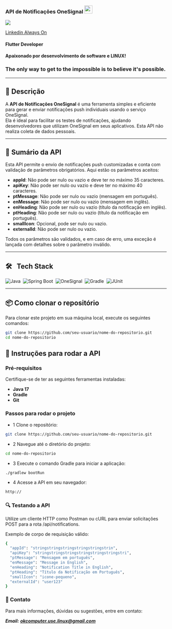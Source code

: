 ### API de Notificações OneSignal  <img src="https://media.giphy.com/media/hvRJCLFzcasrR4ia7z/giphy.gif" width="25px">

![](https://visitor-badge.glitch.me/badge?page_id=correiarangel)

[Linkedin Always On](https://www.linkedin.com/in/marcos-fabiano-correia-rangel/)<br>

#### Flutter Developer
#### Apaixonado por desenvolvimento de software e LINUX!

### The only way to get to the impossible is to believe it's possible.

---

## 📝 Descrição

A **API de Notificações OneSignal** é uma ferramenta simples e eficiente para gerar e enviar notificações push individuais usando o serviço OneSignal.  
Ela é ideal para facilitar os testes de notificações, ajudando desenvolvedores que utilizam OneSignal em seus aplicativos. Esta API não realiza coleta de dados pessoais.

---

## 📄 Sumário da API

Esta API permite o envio de notificações push customizadas e conta com validação de parâmetros obrigatórios. Aqui estão os parâmetros aceitos:

- **appId**: Não pode ser nulo ou vazio e deve ter no máximo 35 caracteres.
- **apiKey**: Não pode ser nulo ou vazio e deve ter no máximo 40 caracteres.
- **ptMessage**: Não pode ser nulo ou vazio (mensagem em português).
- **enMessage**: Não pode ser nulo ou vazio (mensagem em inglês).
- **enHeading**: Não pode ser nulo ou vazio (título da notificação em inglês).
- **ptHeading**: Não pode ser nulo ou vazio (título da notificação em português).
- **smallIcon**: Opcional, pode ser nulo ou vazio.
- **externalId**: Não pode ser nulo ou vazio.

Todos os parâmetros são validados, e em caso de erro, uma exceção é lançada com detalhes sobre o parâmetro inválido.

---

## 🛠 &nbsp;&nbsp;Tech Stack

![Java](https://img.shields.io/badge/-Java-05122A?style=flat&logo=java)&nbsp;
![Spring Boot](https://img.shields.io/badge/-Spring%20Boot-05122A?style=flat&logo=spring)&nbsp;
![OneSignal](https://img.shields.io/badge/-OneSignal-05122A?style=flat&logo=onesignal)&nbsp;
![Gradle](https://img.shields.io/badge/-Gradle-05122A?style=flat&logo=gradle)&nbsp;
![JUnit](https://img.shields.io/badge/-JUnit-05122A?style=flat&logo=junit)&nbsp;

---

## 📦 Como clonar o repositório

Para clonar este projeto em sua máquina local, execute os seguintes comandos:

```bash
git clone https://github.com/seu-usuario/nome-do-repositorio.git
cd nome-do-repositorio
```

## 🚀 Instruções para rodar a API

### Pré-requisitos

Certifique-se de ter as seguintes ferramentas instaladas:

- **Java 17**
- **Gradle**
- **Git**

### Passos para rodar o projeto

- 1 Clone o repositório:
```bash
git clone https://github.com/seu-usuario/nome-do-repositorio.git
```

- 2 Navegue até o diretório do projeto:
```bash
cd nome-do-repositorio
```

- 3 Execute o comando Gradle para iniciar a aplicação:
```bash
./gradlew bootRun
```

- 4 Acesse a API em seu navegador:
```bash
http://
```

### 🔍 Testando a API

Utilize um cliente HTTP como Postman ou cURL para enviar solicitações POST para a rota /api/notifications.

Exemplo de corpo de requisição válido:

```bash
{
  "appId": "stringstringstringstringstringstrin",
  "apiKey": "stringstringstringstringstringstringstri",
  "ptMessage": "Mensagem em português",
  "enMessage": "Message in English",
  "enHeading": "Notification Title in English",
  "ptHeading": "Título da Notificação em Português",
  "smallIcon": "icone-pequeno",
  "externalId": "user123"
}
```

### 📧 Contato

Para mais informações, dúvidas ou sugestões, entre em contato:

***Email:***  ***okcomputer.use.linux@gmail.com***
